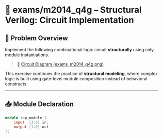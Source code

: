 # 📘 exams/m2014_q4g – Structural Verilog: Circuit Implementation

## 🧠 Problem Overview

Implement the following combinational logic circuit **structurally** using only module instantiations.

> 🔗 [Circuit Diagram (exams_m2014_q4g.png)](https://hdlbits.01xz.net/mw/images/e/e6/Exams_m2014q4g.png)

This exercise continues the practice of **structural modeling**, where complex logic is built using gate-level module composition instead of behavioral constructs.

---

## 📥 Module Declaration

```verilog
module top_module (
    input  [3:0] in,
    output [1:0] out
);
